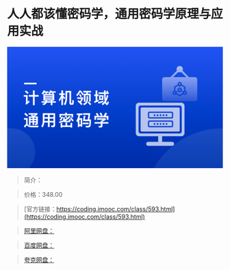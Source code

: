# 人人都该懂密码学，通用密码学原理与应用实战

![img](../../assets/62bd09e60925fdb305400304.png)

> 简介：

> 价格：348.00

> [官方链接：https://coding.imooc.com/class/593.html](https://coding.imooc.com/class/593.html)

> [阿里网盘：]()

> [百度网盘：]()

> [夸克网盘：]()

